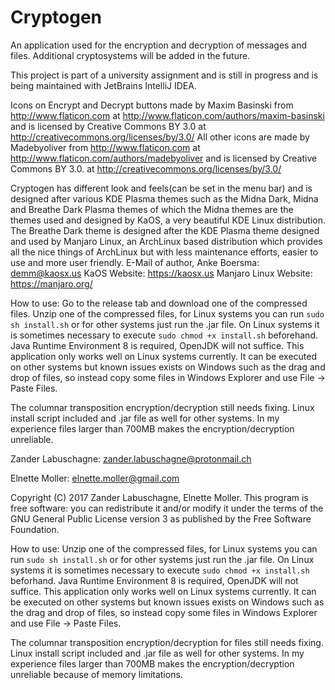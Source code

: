 # Cryptogen
An application used for the encryption and decryption of messages and files.
Additional cryptosystems will be added in the future.

This project is part of a university assignment and is still in progress and is being maintained with JetBrains IntelliJ IDEA.

Icons on Encrypt and Decrypt buttons  made by Maxim Basinski from http://www.flaticon.com at http://www.flaticon.com/authors/maxim-basinski and is licensed by Creative Commons BY 3.0 at http://creativecommons.org/licenses/by/3.0/
All other icons are made by Madebyoliver from http://www.flaticon.com at http://www.flaticon.com/authors/madebyoliver and is licensed by Creative Commons BY 3.0. at http://creativecommons.org/licenses/by/3.0/

Cryptogen has different look and feels(can be set in the menu bar) and is designed after various KDE Plasma themes such as the Midna Dark, Midna and Breathe Dark Plasma themes of which the Midna themes are the themes used and designed by KaOS, a very beautiful KDE Linux distribution. The Breathe Dark theme is designed after the KDE Plasma theme designed and used by Manjaro Linux, an ArchLinux based distribution which provides all the nice things of ArchLinux but with less maintenance efforts, easier to use and more user friendly.
E-Mail of author, Anke Boersma: demm@kaosx.us
KaOS Website: https://kaosx.us
Manjaro Linux Website: https://manjaro.org/

How to use:
Go to the release tab and download one of the compressed files. Unzip one of the compressed files, for Linux systems you can run ``sudo sh install.sh`` or for other systems just run the .jar file. On Linux systems it is sometimes necessary to execute ``sudo chmod +x install.sh`` beforehand. Java Runtime Environment 8 is required, OpenJDK will not suffice. This application only works well on Linux systems currently. It can be executed on other systems but known issues exists on Windows such as the drag and drop of files, so instead copy some files in Windows Explorer and use File -> Paste Files.

The columnar transposition encryption/decryption still needs fixing. Linux install script included and .jar file as well for other systems. In my experience files larger than 700MB makes the encryption/decryption unreliable.

Zander Labuschagne: zander.labuschagne@protonmail.ch

Elnette Moller: elnette.moller@gmail.com

Copyright (C) 2017  Zander Labuschagne, Elnette Moller. This program is free software: you can redistribute it and/or modify it under the terms of the GNU General Public License version 3 as published by the Free Software Foundation.

How to use:
Unzip one of the compressed files, for Linux systems you can run ``sudo sh install.sh`` or for other systems just run the .jar file. On Linux systems it is sometimes necessary to execute ``sudo chmod +x install.sh`` beforhand. Java Runtime Environment 8 is required, OpenJDK will not suffice. This application only works well on Linux systems currently. It can be executed on other systems but known issues exists on Windows such as the drag and drop of files, so instead copy some files in Windows Explorer and use File -> Paste Files.

The columnar transposition encryption/decryption for files still needs fixing. Linux install script included and .jar file as well for other systems. In my experience files larger than 700MB makes the encryption/decryption unreliable because of memory limitations.
